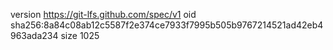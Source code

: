 version https://git-lfs.github.com/spec/v1
oid sha256:8a84c08ab12c5587f2e374ce7933f7995b505b9767214521ad42eb4963ada234
size 1025
